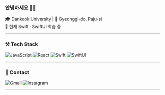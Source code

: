 ### 안녕하세요 👋🏻
🎓 Dankook University | 📍 Gyeonggi-do, Paju-si  
🌱 현재 Swift · SwiftUI 학습 중  

---

### ⚒️ Tech Stack
![JavaScript](https://img.shields.io/badge/-JavaScript-F7DF1E?style=flat&logo=javascript&logoColor=black)
![React](https://img.shields.io/badge/-React-61DAFB?style=flat&logo=react&logoColor=white)
![Swift](https://img.shields.io/badge/-Swift-F05138?style=flat&logo=swift&logoColor=white)
![SwiftUI](https://img.shields.io/badge/-SwiftUI-FA7343?style=flat&logo=swift&logoColor=white)

---

### 🔗 Contact
[![Gmail](https://img.shields.io/badge/-Gmail-D14836?style=flat&logo=gmail&logoColor=white)](mailto:yyho6623@gmail.com)
[![Instagram](https://img.shields.io/badge/-Instagram-E4405F?style=flat&logo=instagram&logoColor=white)](https://instagram.com/_jae__h)

---

